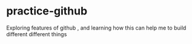# practice-github
Exploring features of github , and learning how this can help me to build different different things

